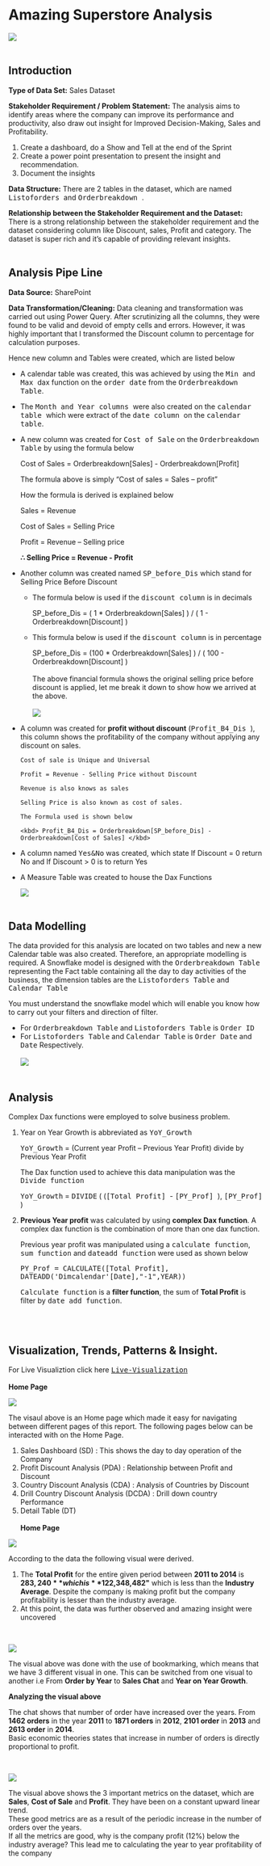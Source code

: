 ##
# Amazing Superstore Analysis

![](Home-Electronics.jpg)
<br><br>
## Introduction

**Type of Data Set:**  Sales Dataset 

**Stakeholder Requirement / Problem Statement:** The analysis aims to identify areas where the company can improve its performance and productivity, also draw out insight for Improved Decision-Making, Sales and Profitability. 
1. Create a dashboard, do a Show and Tell at the end of the Sprint
2. Create a power point presentation to present the insight and recommendation.
3. Document the insights

**Data Structure:** There are 2 tables in the dataset, which are named <kbd> Listoforders </kbd> and <kbd> Orderbreakdown </kbd>.

**Relationship between the Stakeholder Requirement and the Dataset:** There is a strong relationship between the stakeholder requirement and the dataset considering column like Discount, sales, Profit and category. The dataset is super rich and it’s capable of providing relevant insights.
<br><br>
## Analysis Pipe Line

**Data Source:** SharePoint

**Data Transformation/Cleaning:** Data cleaning and transformation was carried out using Power Query. After scrutinizing all the columns, they were found to be valid and devoid of empty cells and errors. However, it was highly important that I transformed the Discount column to percentage for calculation purposes.

Hence new column and Tables were created, which are listed below
- A calendar table was created, this was achieved by using the <kbd> Min </kbd> and <kbd> Max </kbd> dax function on the <kbd> order date</kbd> from the <kbd>Orderbreakdown Table</kbd>.
- The <kbd>Month and Year columns </kbd> were also created on the <kbd>calendar table </kbd> which were extract of the <kbd>date column </kbd> on the <kbd>calendar table</kbd>.
- A new column was created for <kbd>Cost of Sale</kbd> on the <kbd>Orderbreakdown Table</kbd> by using the formula below
  
   Cost of Sales = Orderbreakdown[Sales] - Orderbreakdown[Profit]

   The formula above is simply “Cost of sales = Sales – profit”

   How the formula is derived is explained below
  
   Sales = Revenue

   Cost of Sales = Selling Price

   Profit = Revenue – Selling price

   **∴ Selling Price = Revenue - Profit**

- Another column was created named <kbd>SP_before_Dis</kbd> which stand for Selling Price Before Discount

   - The formula below is used if the <kbd>discount column</kbd> is in decimals
     
     SP_before_Dis = ( 1 * Orderbreakdown[Sales] ) / ( 1 - Orderbreakdown[Discount] )

   - This formula below is used if the <kbd>discount column</kbd> is in percentage 

     SP_before_Dis = (100 * Orderbreakdown[Sales] ) / ( 100 - Orderbreakdown[Discount] )
     <br><br>
   The above financial formula shows the original selling price before discount is applied, let me break it down to show how we arrived at the above.
   <br><br>
     ![](Formula2.png)

- A column was created for **profit without discount** (<kbd>Profit_B4_Dis </kbd>), this column shows the profitability of the company without applying any discount on sales.

      Cost of sale is Unique and Universal
  
      Profit = Revenue - Selling Price without Discount
  
      Revenue is also knows as sales
  
      Selling Price is also known as cost of sales.
  
      The Formula used is shown below
  
      <kbd> Profit_B4_Dis = Orderbreakdown[SP_before_Dis] - Orderbreakdown[Cost of Sales] </kbd>

 - A column named <kbd>Yes&No</kbd> was created, which state If Discount = 0 return No and If Discount > 0 is to return Yes
 - A Measure Table was created to house the Dax Functions

   ![](Table.png)
   <br><br>
## Data Modelling 

The data provided for this analysis are located on two tables and new a new Calendar table was also created. 
Therefore, an appropriate modelling is required. A Snowflake model is designed with the <kbd>Orderbreakdown Table</kbd> representing the Fact table containing all the day to day activities of the business, the dimension tables are the <kbd>Listoforders Table</kbd> and <kbd>Calendar Table</kbd>

You must understand the snowflake model which will enable you know how to carry out your filters and direction of filter.

   - 	For <kbd>Orderbreakdown Table</kbd> and <kbd>Listoforders Table</kbd> is <kbd>Order ID</kbd>
   - 	For <kbd>Listoforders Table</kbd>  and <kbd>Calendar Table</kbd> is <kbd>Order Date</kbd> and <kbd>Date</kbd> Respectively.
<br><br>
![](Snowflake.png)
<br><br>
## Analysis

Complex Dax functions were employed to solve business problem.

   1. Year on Year Growth is abbreviated as <kbd>YoY_Growth</kbd>
   
      <kbd>YoY_Growth</kbd> = (Current year Profit – Previous Year Profit) divide by Previous Year Profit
      
      The Dax function used to achieve this data manipulation was the <kbd>Divide function</kbd>
      
       <kbd>YoY_Growth</kbd> = <kbd>DIVIDE</kbd> ( (<kbd>[Total Profit] </kbd> - <kbd> [PY_Prof] </kbd>), <kbd> [PY_Prof]</kbd> )
      
  2. **Previous Year profit** was calculated by using **complex Dax function**. A complex dax function is the combination of more than one dax function.
     
     Previous year profit was manipulated using a <kbd>calculate function</kbd>, <kbd>sum function</kbd> and <kbd>dateadd function</kbd> were used as shown below

     <kbd>PY_Prof = CALCULATE([Total Profit], DATEADD('Dimcalendar'[Date],"-1",YEAR))</kbd>

     <kbd>Calculate function</kbd> is a **filter function**, the sum of **Total Profit** is filter by <kbd>date add function</kbd>.

<br><br>
## Visualization, Trends, Patterns & Insight.  

 For Live Visualiztion click here <kbd>[Live-Visualization](https://app.powerbi.com/view?r=eyJrIjoiMzczYjA0YzItYTgzZi00MTk0LTk4ZTYtN2U4MDdjYzk2ZjQ3IiwidCI6IjU0OGU5MDRlLTY2MDEtNGQ0My1iZmY3LTYzZGRlZTRjOWVlNiJ9 )</kbd>
<br><br>
**Home Page**

![](Home.png)

The visaul above is an Home page which made it easy for navigating between different pages of this report.
The following pages below can be interacted with on the Home Page.

   1. Sales Dashboard (SD) : This shows the day to day operation of the Company
   2. Profit Discount Analysis (PDA) : Relationship between Profit and Discount
   3. Country Discount Analysis (CDA) : Analysis of Countries by Discount
   4. Drill Country Discount Analysis (DCDA) : Drill down country Performance
   5. Detail Table (DT)
<br><br>
**Home Page**

![](Dashboard.png)

According to the data the following visual were derived.

   1. The **Total Profit** for the entire given period between **2011 to 2014** is **$283,240** which is **12%** of the **Total Sale "$2,348,482"** which is less than the **Industry Average**. Despite the company is making profit but the company profitability is lesser than the industry average.
   2. At this point, the data was further observed and amazing insight were uncovered
<br>  

![](OrderbyY.png)

The visual above was done with the use of bookmarking, which means that we have 3 different visual in one. This can be switched from one visual to another i.e From **Order by Year** to **Sales Chat** and **Year on Year Growth**. 

**Analyzing the visual above**

The chat shows that number of order have increased over the years.
From **1462 orders** in the year **2011** to **1871 orders** in **2012**, **2101 order** in **2013** and **2613 order** in **2014**. <br>
Basic economic theories states that increase in number of orders is directly proportional to profit.
 
<br> 

![](Salechat.png)
    
The visual above shows the 3 important metrics on the dataset, which are **Sales**, **Cost of Sale** and **Profit**. They have been on a constant upward linear trend.<br> These good metrics are as a result of the periodic increase in the number of orders over the years. <br> If all the metrics are good, why is the company profit (12%) below the industry average?
This lead me to calculating the year to year profitability of the company 

